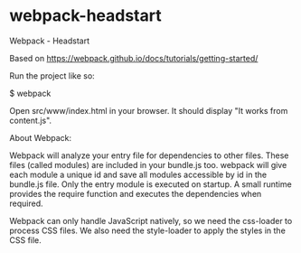 # webpack-headstart
Webpack - Headstart

Based on https://webpack.github.io/docs/tutorials/getting-started/

Run the project like so:

$ webpack

Open src/www/index.html in your browser. It should display "It works from content.js".

About Webpack:

Webpack will analyze your entry file for dependencies to other files. These files (called modules) are included in your bundle.js too. webpack will give each module a unique id and save all modules accessible by id in the bundle.js file. Only the entry module is executed on startup. A small runtime provides the require function and executes the dependencies when required.

Webpack can only handle JavaScript natively, so we need the css-loader to process CSS files. We also need the style-loader to apply the styles in the CSS file.
